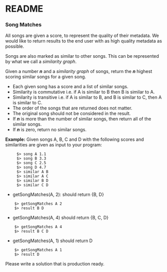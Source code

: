 # README #

### Song Matches ###

All songs are given a score, to represent the quality of their metadata.
We would like to return results to the end user with as high quality metadata as possible.

Songs are also marked as similar to other songs.
This can be represented by what we call a _similarity graph_.

Given a number _**n**_ and a _similarity graph_ of songs, return the _**n**_ highest scoring similar songs for a given song.

* Each given song has a score and a list of similar songs.
* Similarity is commutative i.e. if A is similar to B then B is similar to A.
* Similarity is transitive i.e. if A is similar to B, and B is similar to C, then A is similar to C.
* The order of the songs that are returned does not matter.
* The original song should not be considered in the result.
* If _**n**_ is more than the number of similar songs, then return all of the similar songs.
* If _**n**_ is zero, return no similar songs.

**Example:** Given songs A, B, C and D with the following scores and similarities are given as input to your program:

```
     $> song A 1.1
     $> song B 3.3
     $> song C 2.5
     $> song D 4.7
     $> similar A B
     $> similar A C
     $> similar B D
     $> similar C D
```


* getSongMatches(A, 2): should return {B, D}

```
    $> getSongMatches A 2
    $> result B D
```


* getSongMatches(A, 4) should return {B, C, D}

```
    $> getSongMatches A 4
    $> result B C D
```


* getSongMatches(A, 1) should return D

```
    $> getSongMatches A 1
    $> result D
```

Please write a solution that is production ready.
